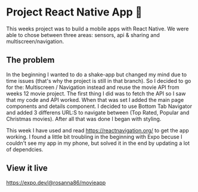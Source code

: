 # Project React Native App 📱

This weeks project was to build a mobile apps with React Native. We were able to chose between three areas: sensors, api & sharing and multiscreen/navigation.

## The problem
In the beginning I wanted to do a shake-app but changed my mind due to time issues (that's why the project is still in that branch).
So I decided to go for the: Multiscreen / Navigation instead and reuse the movie API from weeks 12 movie project. The first thing I did was to fetch the API so I saw that my code and API worked. When that was set I added the main page components and details component. I decided to use Bottom Tab Navigator and added 3 differens URL:S to navigate between (Top Rated, Popular and Christmas movies). After all that was done I began with styling.  

This week I have used and read https://reactnavigation.org/ to get the app working. I found a little bit troubling in the beginning with Expo becuse I couldn't see my app in my phone, but solved it in the end by updating a lot of dependcies. 

## View it live
https://expo.dev/@rosanna86/movieapp

